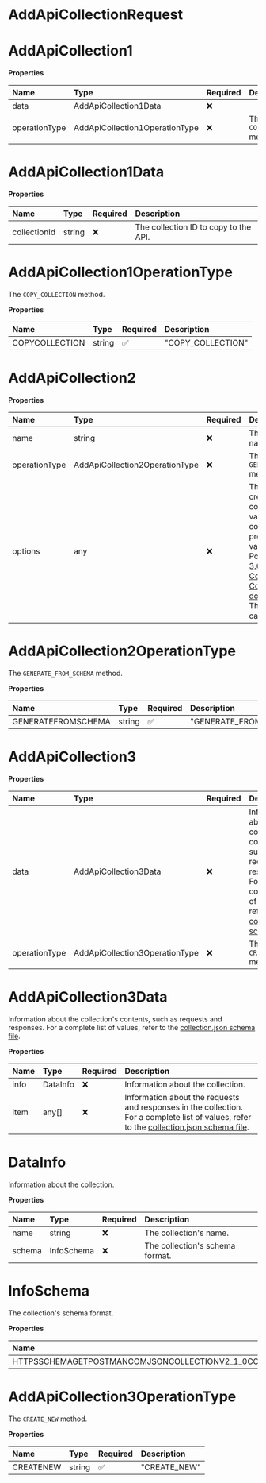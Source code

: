 # AddApiCollectionRequest

# AddApiCollection1

**Properties**

| Name          | Type                           | Required | Description                   |
| :------------ | :----------------------------- | :------- | :---------------------------- |
| data          | AddApiCollection1Data          | ❌       |                               |
| operationType | AddApiCollection1OperationType | ❌       | The `COPY_COLLECTION` method. |

# AddApiCollection1Data

**Properties**

| Name         | Type   | Required | Description                           |
| :----------- | :----- | :------- | :------------------------------------ |
| collectionId | string | ❌       | The collection ID to copy to the API. |

# AddApiCollection1OperationType

The `COPY_COLLECTION` method.

**Properties**

| Name           | Type   | Required | Description       |
| :------------- | :----- | :------- | :---------------- |
| COPYCOLLECTION | string | ✅       | "COPY_COLLECTION" |

# AddApiCollection2

**Properties**

| Name          | Type                           | Required | Description                                                                                                                                                                                                                                                                                                                   |
| :------------ | :----------------------------- | :------- | :---------------------------------------------------------------------------------------------------------------------------------------------------------------------------------------------------------------------------------------------------------------------------------------------------------------------------- |
| name          | string                         | ❌       | The collection's name.                                                                                                                                                                                                                                                                                                        |
| operationType | AddApiCollection2OperationType | ❌       | The `GENERATE_FROM_SCHEMA` method.                                                                                                                                                                                                                                                                                            |
| options       | any                            | ❌       | The advanced creation options for collections and their values. For a complete list of properties and their values, see Postman's [OpenAPI 3.0 to Postman Collection v2.1.0 Converter OPTIONS documentation](https://github.com/postmanlabs/openapi-to-postman/blob/develop/OPTIONS.md). These properties are case-sensitive. |

# AddApiCollection2OperationType

The `GENERATE_FROM_SCHEMA` method.

**Properties**

| Name               | Type   | Required | Description            |
| :----------------- | :----- | :------- | :--------------------- |
| GENERATEFROMSCHEMA | string | ✅       | "GENERATE_FROM_SCHEMA" |

# AddApiCollection3

**Properties**

| Name          | Type                           | Required | Description                                                                                                                                                                                                                |
| :------------ | :----------------------------- | :------- | :------------------------------------------------------------------------------------------------------------------------------------------------------------------------------------------------------------------------- |
| data          | AddApiCollection3Data          | ❌       | Information about the collection's contents, such as requests and responses. For a complete list of values, refer to the [collection.json schema file](https://schema.postman.com/json/collection/v2.1.0/collection.json). |
| operationType | AddApiCollection3OperationType | ❌       | The `CREATE_NEW` method.                                                                                                                                                                                                   |

# AddApiCollection3Data

Information about the collection's contents, such as requests and responses. For a complete list of values, refer to the [collection.json schema file](https://schema.postman.com/json/collection/v2.1.0/collection.json).

**Properties**

| Name | Type     | Required | Description                                                                                                                                                                                                   |
| :--- | :------- | :------- | :------------------------------------------------------------------------------------------------------------------------------------------------------------------------------------------------------------ |
| info | DataInfo | ❌       | Information about the collection.                                                                                                                                                                             |
| item | any[]    | ❌       | Information about the requests and responses in the collection. For a complete list of values, refer to the [collection.json schema file](https://schema.postman.com/json/collection/v2.1.0/collection.json). |

# DataInfo

Information about the collection.

**Properties**

| Name   | Type       | Required | Description                     |
| :----- | :--------- | :------- | :------------------------------ |
| name   | string     | ❌       | The collection's name.          |
| schema | InfoSchema | ❌       | The collection's schema format. |

# InfoSchema

The collection's schema format.

**Properties**

| Name                                                       | Type   | Required | Description                                                            |
| :--------------------------------------------------------- | :----- | :------- | :--------------------------------------------------------------------- |
| HTTPSSCHEMAGETPOSTMANCOMJSONCOLLECTIONV2_1_0COLLECTIONJSON | string | ✅       | "https://schema.getpostman.com/json/collection/v2.1.0/collection.json" |

# AddApiCollection3OperationType

The `CREATE_NEW` method.

**Properties**

| Name      | Type   | Required | Description  |
| :-------- | :----- | :------- | :----------- |
| CREATENEW | string | ✅       | "CREATE_NEW" |

<!-- This file was generated by liblab | https://liblab.com/ -->
